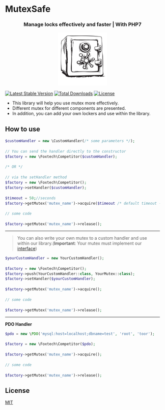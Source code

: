 # MutexSafe
<h3 align="center">Manage locks effectively and faster | With PHP7</h3>
<p align="center">
   <img width="160" src="mutexsafe.jpg" alt="logo"/>
</p>

[![Latest Stable Version](https://poser.pugx.org/foxtech6/mutex-locker/v)](//packagist.org/packages/phpunit/phpunit)
[![Total Downloads](https://poser.pugx.org/foxtech6/mutex-locker/downloads)](//packagist.org/packages/phpunit/phpunit)
[![License](https://poser.pugx.org/foxtech6/mutex-locker/license)](//packagist.org/packages/phpunit/phpunit)

- This library will help you use mutex more effectively.
- Different mutex for different components are presented.
- In addition, you can add your own lockers and use within the library.

## How to use

```php
$customHandler = new \CustomHandler(/* some parameters */);

// You can send the handler directly to the constructor
$factory = new \Foxtech\Competitor($customHandler);

/* OR */

// via the setHandler method
$factory = new \Foxtech\Competitor();
$factory->setHandler($customHandler);

$timeout = 50;//seconds
$factory->getMutex('mutex_name')->acquire($timeout /* default timeout - 30 seconds */);

// some code

$factory->getMutex('mutex_name')->release();
```

------------
> You can also write your own mutex to a custom handler and use within our library.(**Important**: Your mutex must implement our [interface](https://github.com/foxtech6/mutex-locker/blob/master/src/foxtech/MutexInterface.php))

```php
$yourCustomHandler = new YourCustomHandler();

$factory = new \Foxtech\Competitor();
$factory->push(YourCustomHandler::class, YourMutex::class);
$factory->setHandler($yourCustomHandler);

$factory->getMutex('mutex_name')->acquire();

// some code

$factory->getMutex('mutex_name')->release();
```

------------
**PDO Handler**

```php
$pdo = new \PDO('mysql:host=localhost;dbname=test', 'root', 'toor');

$factory = new \Foxtech\Competitor($pdo);

$factory->getMutex('mutex_name')->acquire();

// some code

$factory->getMutex('mutex_name')->release();
```

License
----
[MIT](https://github.com/foxtech6/mutex-locker/blob/master/LICENSE)

